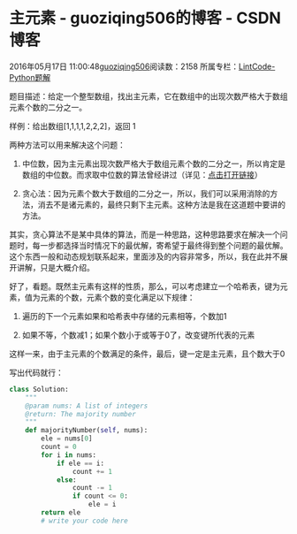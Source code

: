 # 主元素 - guoziqing506的博客 - CSDN博客





2016年05月17日 11:00:48[guoziqing506](https://me.csdn.net/guoziqing506)阅读数：2158
所属专栏：[LintCode-Python题解](https://blog.csdn.net/column/details/guoziqing-blog.html)









题目描述：给定一个整型数组，找出主元素，它在数组中的出现次数严格大于数组元素个数的二分之一。

样例：给出数组[1,1,1,1,2,2,2]，返回 1

两种方法可以用来解决这个问题：

1. 中位数，因为主元素出现次数严格大于数组元素个数的二分之一，所以肯定是数组的中位数。而求取中位数的算法曾经讲过（详见：[点击打开链接](http://blog.csdn.net/guoziqing506/article/details/51254794)）

2. 贪心法：因为元素个数大于数组的二分之一，所以，我们可以采用消除的方法，消去不是诸元素的，最终只剩下主元素。这种方法是我在这道题中要讲的方法。

其实，贪心算法不是某中具体的算法，而是一种思路，这种思路要求在解决一个问题时，每一步都选择当时情况下的最优解，寄希望于最终得到整个问题的最优解。这个东西一般和动态规划联系起来，里面涉及的内容非常多，所以，我在此并不展开讲解，只是大概介绍。

好了，看题。既然主元素有这样的性质，那么，可以考虑建立一个哈希表，键为元素，值为元素的个数，元素个数的变化满足以下规律：

1. 遍历的下一个元素如果和哈希表中存储的元素相等，个数加1

2. 如果不等，个数减1；如果个数小于或等于0了，改变键所代表的元素

这样一来，由于主元素的个数满足的条件，最后，键一定是主元素，且个数大于0

写出代码就行：



```python
class Solution:
    """
    @param nums: A list of integers
    @return: The majority number
    """
    def majorityNumber(self, nums):
        ele = nums[0]
        count = 0
        for i in nums:
            if ele == i:
                count += 1
            else:
                count -= 1
                if count <= 0:
                    ele = i
        return ele
        # write your code here
```





